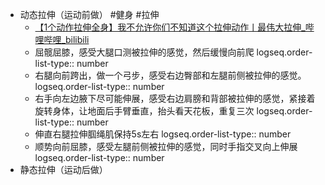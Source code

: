 - 动态拉伸（运动前做） #健身 #拉伸
	- [【1个动作拉伸全身】我不允许你们不知道这个拉伸动作丨最伟大拉伸_哔哩哔哩_bilibili](https://www.bilibili.com/video/BV1n5411t7FP/?spm_id_from=333.999.0.0&vd_source=2743cee97cd6d41e92b0735f5f3387e4)
	- 屈髋屈膝，感受大腿口测被拉伸的感觉，然后缓慢向前爬
	  logseq.order-list-type:: number
	- 右腿向前跨出，做一个弓步，感受右边臀部和左腿前侧被拉伸的感觉。
	  logseq.order-list-type:: number
	- 右手向左边腋下尽可能伸展，感受右边肩膀和背部被拉伸的感觉，紧接着旋转身体，让地面后手臂垂直，抬头看天花板，重复三次
	  logseq.order-list-type:: number
	- 伸直右腿拉伸腘绳肌保持5s左右
	  logseq.order-list-type:: number
	- 顺势向前屈膝，感受左腿前侧被拉伸的感觉，同时手指交叉向上伸展
	  logseq.order-list-type:: number
- 静态拉伸（运动后做）